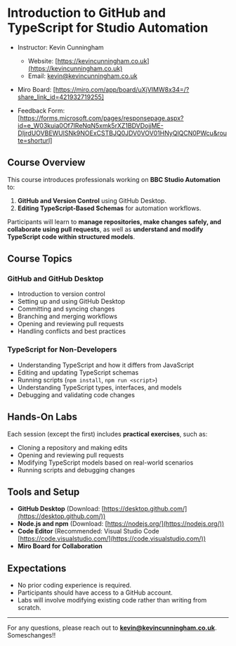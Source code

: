 # Introduction to GitHub and TypeScript for Studio Automation

- Instructor: Kevin Cunningham
  - Website: [https://kevincunningham.co.uk](https://kevincunningham.co.uk)
  - Email: kevin@kevincunningham.co.uk

- Miro Board: [https://miro.com/app/board/uXjVIMW8x34=/?share_link_id=421932719255]
- Feedback Form: [https://forms.microsoft.com/pages/responsepage.aspx?id=e_W03kuia0Of7lReNqN5xmk5rXZ1BDVDojjME-DIjrdUOVBEWUlSNk9NOExCSTBJQ0JDV0VOV01HNyQlQCN0PWcu&route=shorturl]

## Course Overview

This course introduces professionals working on **BBC Studio Automation** to:

1. **GitHub and Version Control** using GitHub Desktop.
2. **Editing TypeScript-Based Schemas** for automation workflows.

Participants will learn to **manage repositories, make changes safely, and collaborate using pull requests**, as well as **understand and modify TypeScript code within structured models**.

## Course Topics

### **GitHub and GitHub Desktop**

- Introduction to version control
- Setting up and using GitHub Desktop
- Committing and syncing changes
- Branching and merging workflows
- Opening and reviewing pull requests
- Handling conflicts and best practices

### **TypeScript for Non-Developers**

- Understanding TypeScript and how it differs from JavaScript
- Editing and updating TypeScript schemas
- Running scripts (`npm install`, `npm run <script>`)
- Understanding TypeScript types, interfaces, and models
- Debugging and validating code changes

## Hands-On Labs

Each session (except the first) includes **practical exercises**, such as:

- Cloning a repository and making edits
- Opening and reviewing pull requests
- Modifying TypeScript models based on real-world scenarios
- Running scripts and debugging changes

## Tools and Setup

- **GitHub Desktop** (Download: [https://desktop.github.com/](https://desktop.github.com/))
- **Node.js and npm** (Download: [https://nodejs.org/](https://nodejs.org/))
- **Code Editor** (Recommended: Visual Studio Code [https://code.visualstudio.com/](https://code.visualstudio.com/))
- **Miro Board for Collaboration**

## Expectations

- No prior coding experience is required.
- Participants should have access to a GitHub account.
- Labs will involve modifying existing code rather than writing from scratch.

---

For any questions, please reach out to **kevin@kevincunningham.co.uk**.
Someschanges!!